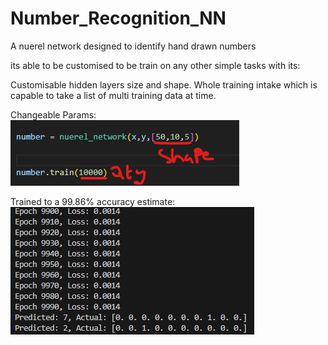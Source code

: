 # Number_Recognition_NN

A nuerel network designed to identify hand drawn numbers

its able to be customised to be train on any other simple tasks with its:

Customisable hidden layers size and shape.
Whole training intake which is capable to take a list of multi training data at time.


Changeable Params:
![Alt text](Params.png)  



Trained to a 99.86% accuracy estimate:  
![Alt text](Training.png)  
